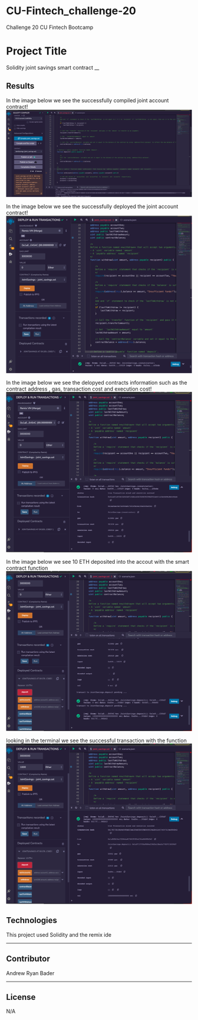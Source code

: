 # CU-Fintech_challenge-20
Challenge 20 CU Fintech Bootcamp

# Project Title
Solidity joint savings smart contract
__

## Results
In the image below we see the successfully compiled joint account contract!
![screenshot 1](/Execution_Results/img1_compiled-contract.jpg)

In the image below we see the successfully deployed the joint account contract!
![screenshot 2](/Execution_Results/img2_deployed-contract.jpg)

In the image below we see the delopyed contracts information such as the contract address , gas, transaction cost and execution cost!
![screenshot 3](/Execution_Results/img3_deployed-contract-information.jpg)

In the image below we see 10 ETH deposited into the accout with the smart contract function
![screenshot 4](/Execution_Results/img4_deposited10ETH.jpg)

looking in the terminal we see the successful transaction with the function
![screenshot 5](/Execution_Results/img5_transaction-information.jpg)

## Technologies

This project used Solidity and the remix ide
___

## Contributor

Andrew Ryan Bader

---

## License

N/A
